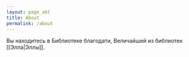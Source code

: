 ```yaml
---
layout: page_abt
title: About
permalink: /about
---
```


Вы находитесь в Библиотеке благодати, Величайшей из библиотек [[Элла|Эллы]].